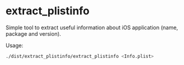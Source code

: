 # extract_plistinfo

Simple tool to extract useful information about iOS application (name, package and version).

Usage:

```bash
./dist/extract_plistinfo/extract_plistinfo <Info.plist>
```
